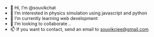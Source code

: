- 👋 Hi, I’m @souvikchat
- 👀 I’m interested in physics simulation using javascript and python
- 🌱 I’m currently learning web development
- 💞️ I’m looking to collaborate ..
- 📫 If you want to contact, send an email to souvikcjee@gmail.com 

<!---
souvikchat/souvikchat is a ✨ special ✨ repository because its `README.md` (this file) appears on your GitHub profile.
You can click the Preview link to take a look at your changes.
--->
